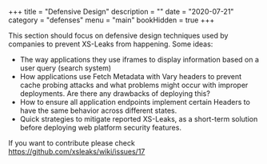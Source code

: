 +++
title = "Defensive Design"
description = ""
date = "2020-07-21"
category = "defenses"
menu = "main"
bookHidden = true
+++

This section should focus on defensive design techniques used by companies to prevent XS-Leaks from happening. Some ideas:

- The way applications they use iframes to display information based on a user query (search system)
- How applications use Fetch Metadata with Vary headers to prevent cache probing attacks and what problems might occur with improper deployments. Are there any drawbacks of deploying this?
- How to ensure all application endpoints implement certain Headers to have the same behavior across different states.
- Quick strategies to mitigate reported XS-Leaks, as a short-term solution before deploying web platform security features.

If you want to contribute please check https://github.com/xsleaks/wiki/issues/17